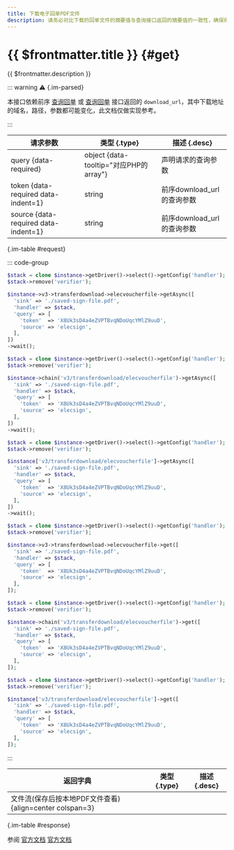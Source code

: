 ```yaml
---
title: 下载电子回单PDF文件
description: 请务必对比下载的回单文件的摘要值与查询接口返回的摘要值的一致性，确保得到的回单文件的真实性和完整性。
---
```


# {{ $frontmatter.title }} {#get}

{{ $frontmatter.description }}

::: warning :warning: {.im-parsed}

本接口依赖前序 [查询回单](/openapi/v3/fund-app/mch-transfer/elecsign/transfer-bill-no/{transfer_bill_no}) 或 [查询回单](/openapi/v3/fund-app/mch-transfer/elecsign/out-bill-no/{out_bill_no}) 接口返回的 `download_url`，其中下载地址的域名，路径，参数都可能变化，此文档仅做实现参考。

:::

| 请求参数 | 类型 {.type} | 描述 {.desc}
| --- | --- | ---
| query {data-required} | object {data-tooltip="对应PHP的array"} | 声明请求的查询参数
| token {data-required data-indent=1} | string | 前序download_url的查询参数
| source {data-required data-indent=1} | string | 前序download_url的查询参数

{.im-table #request}

::: code-group

```php [异步纯链式]
$stack = clone $instance->getDriver()->select()->getConfig('handler');
$stack->remove('verifier');

$instance->v3->transferdownload->elecvoucherfile->getAsync([
  'sink' => './saved-sign-file.pdf',
  'handler' => $stack,
  'query' => [
    'token'  => 'X8Uk3sD4a4eZVPTBvqNDoUqcYMlZ9uuD',
    'source' => 'elecsign',
  ],
])
->wait();
```

```php [异步声明式]
$stack = clone $instance->getDriver()->select()->getConfig('handler');
$stack->remove('verifier');

$instance->chain('v3/transferdownload/elecvoucherfile')->getAsync([
  'sink' => './saved-sign-file.pdf',
  'handler' => $stack,
  'query' => [
    'token'  => 'X8Uk3sD4a4eZVPTBvqNDoUqcYMlZ9uuD',
    'source' => 'elecsign',
  ],
])
->wait();
```

```php [异步属性式]
$stack = clone $instance->getDriver()->select()->getConfig('handler');
$stack->remove('verifier');

$instance['v3/transferdownload/elecvoucherfile']->getAsync([
  'sink' => './saved-sign-file.pdf',
  'handler' => $stack,
  'query' => [
    'token'  => 'X8Uk3sD4a4eZVPTBvqNDoUqcYMlZ9uuD',
    'source' => 'elecsign',
  ],
])
->wait();
```

```php [同步纯链式]
$stack = clone $instance->getDriver()->select()->getConfig('handler');
$stack->remove('verifier');

$instance->v3->transferdownload->elecvoucherfile->get([
  'sink' => './saved-sign-file.pdf',
  'handler' => $stack,
  'query' => [
    'token'  => 'X8Uk3sD4a4eZVPTBvqNDoUqcYMlZ9uuD',
    'source' => 'elecsign',
  ],
]);
```

```php [同步声明式]
$stack = clone $instance->getDriver()->select()->getConfig('handler');
$stack->remove('verifier');

$instance->chain('v3/transferdownload/elecvoucherfile')->get([
  'sink' => './saved-sign-file.pdf',
  'handler' => $stack,
  'query' => [
    'token'  => 'X8Uk3sD4a4eZVPTBvqNDoUqcYMlZ9uuD',
    'source' => 'elecsign',
  ],
]);
```

```php [同步属性式]
$stack = clone $instance->getDriver()->select()->getConfig('handler');
$stack->remove('verifier');

$instance['v3/transferdownload/elecvoucherfile']->get([
  'sink' => './saved-sign-file.pdf',
  'handler' => $stack,
  'query' => [
    'token'  => 'X8Uk3sD4a4eZVPTBvqNDoUqcYMlZ9uuD',
    'source' => 'elecsign',
  ],
]);
```

:::

| 返回字典 | 类型 {.type} | 描述 {.desc}
| --- | --- | ---
| 文件流(保存后按本地PDF文件查看) {align=center colspan=3}

{.im-table #response}

参阅 [官方文档](https://pay.weixin.qq.com/doc/v3/merchant/4012716436) [官方文档](https://pay.weixin.qq.com/doc/v3/merchant/4012716455)
